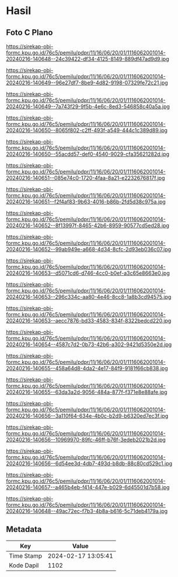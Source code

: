 # Hasil

## Foto C Plano

https://sirekap-obj-formc.kpu.go.id/76c5/pemilu/pdpr/11/16/06/20/01/1116062001014-20240216-140648--24c39422-df34-4125-8149-889df47ad9d9.jpg

https://sirekap-obj-formc.kpu.go.id/76c5/pemilu/pdpr/11/16/06/20/01/1116062001014-20240216-140649--96e27df7-8be9-4d82-9198-07329fe72c21.jpg

https://sirekap-obj-formc.kpu.go.id/76c5/pemilu/pdpr/11/16/06/20/01/1116062001014-20240216-140649--7a743f29-9f5b-4e6c-8ed3-546858c40a5a.jpg

https://sirekap-obj-formc.kpu.go.id/76c5/pemilu/pdpr/11/16/06/20/01/1116062001014-20240216-140650--8065f802-c2ff-493f-a549-444c1c389d89.jpg

https://sirekap-obj-formc.kpu.go.id/76c5/pemilu/pdpr/11/16/06/20/01/1116062001014-20240216-140650--55acdd57-def0-4540-9029-cfa35621282d.jpg

https://sirekap-obj-formc.kpu.go.id/76c5/pemilu/pdpr/11/16/06/20/01/1116062001014-20240216-140651--085e74c0-1720-4faa-8a21-e2232676817f.jpg

https://sirekap-obj-formc.kpu.go.id/76c5/pemilu/pdpr/11/16/06/20/01/1116062001014-20240216-140651--f2f4af83-9b63-4016-b86b-2fd5d38c975a.jpg

https://sirekap-obj-formc.kpu.go.id/76c5/pemilu/pdpr/11/16/06/20/01/1116062001014-20240216-140652--8f13997f-8465-42b6-8959-90577cd5ed28.jpg

https://sirekap-obj-formc.kpu.go.id/76c5/pemilu/pdpr/11/16/06/20/01/1116062001014-20240216-140652--99ab949e-a668-4d34-8cfc-2d93eb036c07.jpg

https://sirekap-obj-formc.kpu.go.id/76c5/pemilu/pdpr/11/16/06/20/01/1116062001014-20240216-140653--d5071cd6-d746-4cc0-b0ef-a3c65e8663e0.jpg

https://sirekap-obj-formc.kpu.go.id/76c5/pemilu/pdpr/11/16/06/20/01/1116062001014-20240216-140653--296c334c-aa80-4e46-8cc8-1a8b3cd94575.jpg

https://sirekap-obj-formc.kpu.go.id/76c5/pemilu/pdpr/11/16/06/20/01/1116062001014-20240216-140653--aecc7876-bd33-4583-834f-8322bedcd220.jpg

https://sirekap-obj-formc.kpu.go.id/76c5/pemilu/pdpr/11/16/06/20/01/1116062001014-20240216-140654--4587c7d2-0b73-42b6-a302-9421d5350e2d.jpg

https://sirekap-obj-formc.kpu.go.id/76c5/pemilu/pdpr/11/16/06/20/01/1116062001014-20240216-140655--458a64d8-4da2-4e17-84f9-9181f66cb838.jpg

https://sirekap-obj-formc.kpu.go.id/76c5/pemilu/pdpr/11/16/06/20/01/1116062001014-20240216-140655--63da3a2d-9056-484a-877f-f371e8e88afe.jpg

https://sirekap-obj-formc.kpu.go.id/76c5/pemilu/pdpr/11/16/06/20/01/1116062001014-20240216-140656--3a110f64-634e-4b0c-b2d9-b6320ed7ec3f.jpg

https://sirekap-obj-formc.kpu.go.id/76c5/pemilu/pdpr/11/16/06/20/01/1116062001014-20240216-140656--10969970-89fc-46ff-b76f-3edeb2021b2d.jpg

https://sirekap-obj-formc.kpu.go.id/76c5/pemilu/pdpr/11/16/06/20/01/1116062001014-20240216-140656--6d54ee3d-4db7-493d-b8db-88c80cd529c1.jpg

https://sirekap-obj-formc.kpu.go.id/76c5/pemilu/pdpr/11/16/06/20/01/1116062001014-20240216-140657--a465b4eb-f414-447e-b029-6d45501d7b58.jpg

https://sirekap-obj-formc.kpu.go.id/76c5/pemilu/pdpr/11/16/06/20/01/1116062001014-20240216-140648--49ac72ec-f7b3-4b8a-b616-5c71deb4179a.jpg


## Metadata

| Key        | Value               |
| ---------- | ------------------- |
| Time Stamp | 2024-02-17 13:05:41 |
| Kode Dapil | 1102                |



